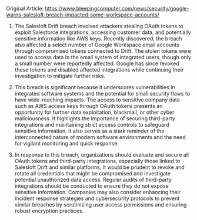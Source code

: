 Original Article: https://www.bleepingcomputer.com/news/security/google-warns-salesloft-breach-impacted-some-workspace-accounts/

1) The Salesloft Drift breach involved attackers stealing OAuth tokens to exploit Salesforce integrations, accessing customer data, and potentially sensitive information like AWS keys. Recently discovered, the breach also affected a select number of Google Workspace email accounts through compromised tokens connected to Drift. The stolen tokens were used to access data in the email system of integrated users, though only a small number were reportedly affected. Google has since revoked these tokens and disabled affected integrations while continuing their investigation to mitigate further risks.

2) This breach is significant because it underscores vulnerabilities in integrated software systems and the potential for small security flaws to have wide-reaching impacts. The access to sensitive company data such as AWS access keys through OAuth tokens presents an opportunity for further data exploitation, blackmail, or other cyber maliciousness. It highlights the importance of securing third-party integrations and maintaining strict access controls to safeguard sensitive information. It also serves as a stark reminder of the interconnected nature of modern software environments and the need for vigilant monitoring and quick response.

3) In response to this breach, organizations should evaluate and secure all OAuth tokens and third-party integrations, especially those linked to Salesloft Drift and similar platforms. It would be prudent to revoke and rotate all credentials that might be compromised and investigate potential unauthorized data access. Regular audits of third-party integrations should be conducted to ensure they do not expose sensitive information. Companies may also consider enhancing their incident response strategies and cybersecurity protocols to prevent similar breaches by scrutinizing user access permissions and ensuring robust encryption practices.